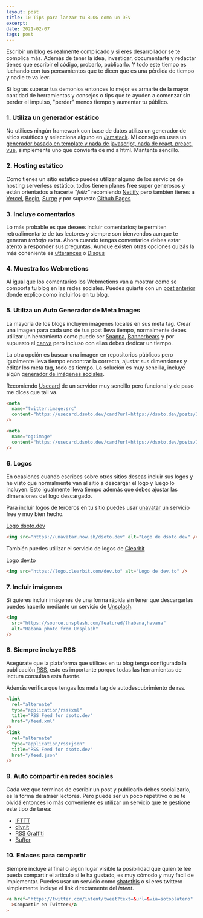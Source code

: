 ```yaml
---
layout: post
title: 10 Tips para lanzar tu BLOG como un DEV
excerpt:
date: 2021-02-07
tags: post
---
```


Escribir un blog es realmente complicado y si eres desarrollador se te complica más. Además de tener la idea, investigar, documentarte y redactar tienes que escribir el código, probarlo, publicarlo. Y todo este tiempo es luchando con tus pensamientos que te dicen que es una pérdida de tiempo y nadie te va leer.

Si logras superar tus demonios entonces lo mejor es armarte de la mayor cantidad de herramientas y consejos o tips que te ayuden a comenzar sin perder el impulso, "perder" menos tiempo y aumentar tu público.

### 1. Utiliza un generador estático

No utilices ningún framework con base de datos utiliza un generador de sitios estáticos y selecciona alguno en [Jamstack](https://jamstack.org). Mi consejo es uses un [generador basado en template y nada de javascript, nada de react, preact, vue](/posts/y-ahora-en-que-desarrollo-mi-blog/), simplemente uno que convierta de md a html. Mantente sencillo.

### 2. Hosting estático

Como tienes un sitio estático puedes utilizar alguno de los servicios de hosting serverless estático, todos tienen planes free super generosos y están orientados a hacerte _"feliz"_ recomiendo [Netlify](https://netlify.com) pero también tienes a [Vercel](https://vercel.com), [Begin](https://begin.com), [Surge](https://surge.sh) y por supuesto [Github Pages](https://pages.github.com/)

### 3. Incluye comentarios

Lo más probable es que desees incluir comentarios; te permiten retroalimentarte de tus lectores y siempre son bienvendos aunque te generan _trabajo_ extra. Ahora cuando tengas comentarios debes estar atento a responder sus preguntas. Aunque existen otras opciones quizás la más coneniente es [utterances](https://utteranc.es/) o [Disqus](https://disqus.com/)

### 4. Muestra los Webmetions

Al igual que los comentarios los Webmetions van a mostrar como se comporta tu blog en las redes sociales. Puedes guiarte con un [post anterior](/posts/incluyendo-las-webmetions-en-el-blog/) donde explico como incluirlos en tu blog.

### 5. Utiliza un Auto Generador de Meta Images

La mayoría de los blogs incluyen imágenes locales en sus meta tag. Crear una imagen para cada uno de tus post lleva tiempo, normalmente debes utilizar un herramienta como puede ser [Snappa](https://snappa.com/), [Bannerbears](https://www.bannerbear.com/) y por supuesto el [canva](https://www.canva.com/) pero incluso con ellas debes dedicar un tiempo.

La otra opción es buscar una imagen en repositorios públicos pero igualmente lleva tiempo encontrar la correcta, ajustar sus dimensiones y editar los meta tag, todo es tiempo. La solución es muy sencilla, incluye algún [generador de imágenes sociales](/posts/4-generadores-de-imagenes-sociales/).

Recomiendo [Usecard](https://usecard.dsoto.dev) de un servidor muy sencillo pero funcional y de paso me dices que tall va.

```html
<meta
  name="twitter:image:src"
  content="https://usecard.dsoto.dev/card?url=https://dsoto.dev/posts/10-tips-para-lanzar-tu-blog-como-un-dev/&theme=yingyang"
/>

<meta
  name="og:image"
  content="https://usecard.dsoto.dev/card?url=https://dsoto.dev/posts/10-tips-para-lanzar-tu-blog-como-un-dev/&theme=yingyang"
/>
```

### 6. Logos

En ocasiones cuando escribes sobre otros sitios deseas incluir sus logos y he visto que normalmente van al sitio a descargar el logo y luego lo incluyen. Esto igualmente lleva tiempo además que debes ajustar las dimensiones del logo descargado.

Para incluir logos de terceros en tu sitio puedes usar [unavatar](https://unavatar.now.sh) un servicio free y muy bien hecho.

<a href="https://unavatar.now.sh/dsoto.dev" target="_blank" class="font-bold">Logo dsoto.dev</a>

```html
<img src="https://unavatar.now.sh/dsoto.dev" alt="Logo de dsoto.dev" />
```

También puedes utilizar el servicio de logos de [Clearbit](https://clearbit.com/docs#logo-api)

<a href="https://logo.clearbit.com/dev.to" target="_blank" class="font-bold">Logo dev.to</a>

```html
<img src="https://logo.clearbit.com/dev.to" alt="Logo de dev.to" />
```

### 7. Incluir imágenes

Si quieres incluir imágenes de una forma rápida sin tener que descargarlas puedes hacerlo mediante un servicio de [Unsplash](https://unsplash.com/).

```html
<img
  src="https://source.unsplash.com/featured/?habana,havana"
  alt="Habana photo from Unsplash"
/>
```

### 8. Siempre incluye RSS

Asegúrate que la plataforma que utilices en tu blog tenga configurado la publicación [RSS](https://dsoto.dev/feed.xml), esto es importante porque todas las herramientas de lectura consultan esta fuente.

Además verifica que tengas los meta tag de autodescubrimiento de rss.

```html
<link
  rel="alternate"
  type="application/rss+xml"
  title="RSS Feed for dsoto.dev"
  href="/feed.xml"
/>
<link
  rel="alternate"
  type="application/rss+json"
  title="RSS Feed for dsoto.dev"
  href="/feed.json"
/>
```

### 9. Auto compartir en redes sociales

Cada vez que terminas de escribir un post y publicarlo debes socializarlo, es la forma de atraer lectores. Pero puede ser un poco repetitivo o se te olvidá entonces lo más conveniente es utilizar un servicio que te gestione este tipo de tarea:

- [IFTTT](https://ifttt.com/applets/EsftGLhR-rss-to-twitter?term=twitter)
- [dlvr.it](https://dlvrit.com/)
- [RSS Graffiti](http://www.rssgraffiti.com/)
- [Buffer](https://buffer.com/)

### 10. Enlaces para compartir

Siempre incluye al final o algún lugar visible la posibilidad que quien te lee pueda compartir el artículo si le ha gustado, es muy cómodo y muy facil de implementar. Puedes usar un servicio como [shatethis](https://sharethis.com) o si eres twittero simplemente incluye el link directamente del _intent_.

```html
<a href="https://twitter.com/intent/tweet?text=&url=&via=sotoplatero"
  >Compartir en Twitter</a
>
```
